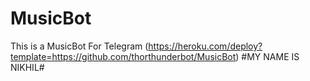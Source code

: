 # MusicBot
This is a MusicBot For Telegram
(https://heroku.com/deploy?template=https://github.com/thorthunderbot/MusicBot)
#MY NAME IS NIKHIL#
